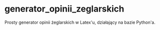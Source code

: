 # generator_opinii_zeglarskich
Prosty generator opinii żeglarskich w Latex'u, działający na bazie Python'a.

